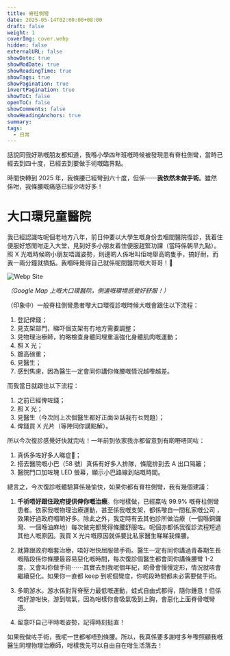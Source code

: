 ```yaml
---
title: 脊柱側彎
date: 2025-05-14T02:00:00+08:00
draft: false
weight: 1
coverImg: cover.webp
hidden: false
externalURL: false
showDate: true
showModDate: true
showReadingTime: true
showTags: true
showPagination: true
invertPagination: true
showToC: false
openToC: false
showComments: false
showHeadingAnchors: true
summary: 
tags:
  - 日常
---
```


話說同我好熟嘅朋友都知道，我喺小學四年班嘅時候被發現患有脊柱側彎，當時已經去到四十度，已經去到要做手術嘅臨界點。

時間快轉到 2025 年，我條腰已經彎到六十度，但係⋯⋯**我依然未做手術**。雖然係咁，我條腰嘅痛感已經少咗好多！

# 大口環兒童醫院

我已經認識咗呢個老地方八年，前日仲要以大學生嘅身份去嗰間醫院復診，我着住便服好悠閒咁走入大堂，見到好多小朋友着住便服趕緊功課（當時係朝早九點）。照 X 光嘅時候啲小朋友唔識姿勢，則邊啲人係咁叫佢哋舉高啲隻手，搞好耐，而我一兩分鐘就搞掂。我嗰時覺得自己就係呢間醫院嘅大哥哥！🤣

![Webp Site](/images/img9.webp)

*（Google Map 上嘅大口環醫院，側邊嘅環境感覺好舒服！）*

（印象中）一般脊柱側彎患者嚟大口環復診嘅時候大嘅會跟住以下流程：

1. 登記俾錢；
2. 見支架部門，睇吓個支架有冇地方需要調整；
3. 見物理治療師，約略檢查身體同埋重溫強化身體肌肉嘅運動；
4. 照 X 光；
5. 踱高磅重；
6. 見醫生；
7. 感到焦慮，因為醫生一定會同你講你條腰嘅情況越嚟越差。

而我當日就跟住以下流程：

1. 之前已經俾咗錢；
2. 照 X 光；
3. 見醫生（今次同上次個醫生都好正面😝話我冇乜問題）；
4. 俾錢買 X 光片（等陣同你講點解）。

所以今次復診感覺好快就完咗！一年前到依家我亦都留意到有啲嘢唔同咗：

1. 真係多咗好多人睇症🥲；
2. 搭去醫院嘅小巴（58 號）真係有好多人排隊，條龍排到去 A 出口隔籬；
3. 醫院門口加咗塊 LED 螢幕，顯示小巴路線到站嘅時間。

總言之，今次復診嘅體驗算係幾愉快，如果你都有脊柱側彎，我有幾個建議：

1. **千祈唔好跟住政府提供俾你嘅治療**。你咁樣做，已經贏咗 99.9% 嘅脊柱側彎患者。依家我嘅物理治療運動，甚至係我嘅支架，都係嚟自一間私家嘅公司 ，效果好過政府嗰啲好多。除此之外，我定時有去其他診所做治療（一個喺銅鑼灣、一個喺油麻地）每次做完都覺得條腰舒服咗。呢個亦都係我復診流程短過其他人嘅原因。我買 X 光片嘅原因就係要比私家醫生睇睇我條腰。

2. 就算跟政府嗰套治療，唔好咁快屈服做手術。醫生一定有同你講過青春期生長嘅階段係你條腰最容易惡化嘅時間，每次復診個醫生都會同你講條腰彎 1-2 度，又會叫你做手術⋯⋯其實去到我呢個年紀，啲骨會慢慢定形，情況就唔會繼續惡化。如果你一直都 keep 到呢個彎度，你呢段時間都未必需要做手術。 

3. 多啲游水。游水係對背脊壓力最低嘅運動，蛙式自由式都得，隨你鍾意！但係唔好游咁快，游到喘氣，因為咁樣你會吸氣吸到上胸，會惡化上面脊骨嘅彎道。

4. 留意吓自己平時嘅姿勢，記得時刻挺直！

如果我做咗手術，我呢一世都喐唔到條腰。所以，我真係要多謝咁多年嚟照顧我嘅醫生同埋物理治療師，咁樣我先可以自由自在咁生活落去！
